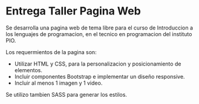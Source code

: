 # Entrega Taller Pagina Web

Se desarrolla una pagina web de tema libre para el curso de Introduccion a los lenguajes de programacion, en el tecnico en programacion del instituto PIO.

Los requermientos de la pagina son:
- Utilizar HTML y CSS, para la personalizacion y posicionamiento de elementos.
- Incluir componentes Bootstrap e implementar un diseño responsive.
- Incluir al menos 1 imagen y 1 video.

Se utilizo tambien SASS para generar los estilos.
